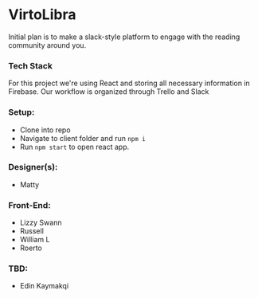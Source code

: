 # VirtoLibra

Initial plan is to make a slack-style platform to engage with the reading community around you.

### Tech Stack

For this project we're using React and storing all necessary information in Firebase.
Our workflow is organized through Trello and Slack

### Setup:

- Clone into repo
- Navigate to client folder and run `npm i`
- Run `npm start` to open react app.

### Designer(s):

- Matty

### Front-End:

- Lizzy Swann
- Russell
- William L
- Roerto

### TBD:

- Edin Kaymakqi
